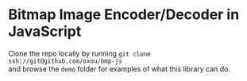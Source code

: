 # Bitmap Image Encoder/Decoder in JavaScript

Clone the repo locally by running `git clone ssh://git@github.com/oxou/bmp-js`  
and browse the `demo` folder for examples of what this library can do.

